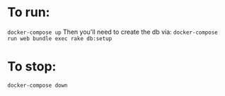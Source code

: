 # To run:
`docker-compose up`
Then you'll need to create the db via:
`docker-compose run web bundle exec rake db:setup`

# To stop:
`docker-compose down`

